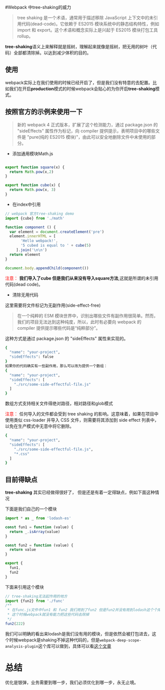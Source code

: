 #Webpack 中tree-shaking的威力
> tree shaking 是一个术语，通常用于描述移除 JavaScript 上下文中的未引用代码(dead-code)。它依赖于 ES2015 模块系统中的静态结构特性，例如 import 和 export。这个术语和概念实际上是兴起于 ES2015 模块打包工具 rollup。

**tree-shaking**语义上来解释就是摇树，理解起来就像是摇树，把无用的树叶（代码）全部都清除掉。以达到减少体积的目的。

## 使用

webpack实际上在我们使用的时候已经开启了，但是我们没有特意的去配置。比如我们在开启**production**模式的时候webpack会贴心的为你开启**tree-shaking**模式。

## 按照官方的示例来使用一下

> 新的 webpack 4 正式版本，扩展了这个检测能力，通过 package.json 的 "sideEffects" 属性作为标记，向 compiler 提供提示，表明项目中的哪些文件是 "pure(纯的 ES2015 模块)"，由此可以安全地删除文件中未使用的部分。

- 添加通用模块Math.js
```js

export function square(x) {
  return Math.pow(x,2)
}

export function cube(x) {
  return Math.pow(x, 3)
}
```
- 在index中引用
```js
// webpack 官方tree-shaking demo
import {cube} from './math'

function component () {
  var element = document.createElement('pre')
  element.innerHTML = [
       'Hello webpack!',
       '5 cubed is equal to ' + cube(5)
     ].join('\n\n')
  return element
}

document.body.appendChild(component())

```
<font color="red">注意：</font> **我们导入了cube 但是我们从来没有导入square方法**,这就是所谓的未引用代码(dead code)。

- 清除无用代码

这里需要将文件标记为无副作用(side-effect-free)
>在一个纯粹的 ESM 模块世界中，识别出哪些文件有副作用很简单。然而，我们的项目无法达到这种纯度，所以，此时有必要向 webpack 的 compiler 提供提示哪些代码是“纯粹部分”。

这种方式是通过 package.json 的 "sideEffects" 属性来实现的。
```bash
{
  "name": "your-project",
  "sideEffects": false
}
如果你的代码确实有一些副作用，那么可以改为提供一个数组：
{
  "name": "your-project",
  "sideEffects": [
    "./src/some-side-effectful-file.js"
  ]
}
```
数组方式支持相关文件得绝对路径，相对路径和glob模式

<font color="red">注意：</font> 任何导入的文件都会受到 tree shaking 的影响。这意味着，如果在项目中使用类似 css-loader 并导入 CSS 文件，则需要将其添加到 side effect 列表中，以免在生产模式中无意中将它删除。

```bash
{
  "name": "your-project",
  "sideEffects": [
    "./src/some-side-effectful-file.js",
    "*.css"
  ]
}
```
## 目前得缺点
**tree-shaking** 其实已经做得很好了， 但是还是有着一定得缺点，例如下面这种情况

下面是我们自己的一个模块
```js
import * as _ from 'lodash-es'

const fun1 = function (value) {
  return _.isArray(value)
}

const fun2 = function (value) {
  return value
}

export {
  fun1,
  fun2
}
```
下面来引用这个模块
```js
// tree-shaking无法起作用的地方
import {fun2} from './func'
/**
 * 在func.js文件中fun1 和 fun2 我们用到了fun2 但是fun2并没有用到lodash这个个库 所以这个时候等于引入了无用代码，
 * 这个时候webpack就没有能力把这些代码去除掉
 */
fun2(222)
```

我们可以明确的看出来lodash是我们没有用的模块，但是依然会被打包进去，这个时候webpack是shaking不掉这种代码的，但是```webpack-deep-scope-analysis-plugin```这个库可以做到，具体可以看[这个文章](https://juejin.im/post/5b8ce49df265da438151b468)


# 总结
优化是银弹，业务需要到哪一步，我们必须优化到哪一步，永无止境。
